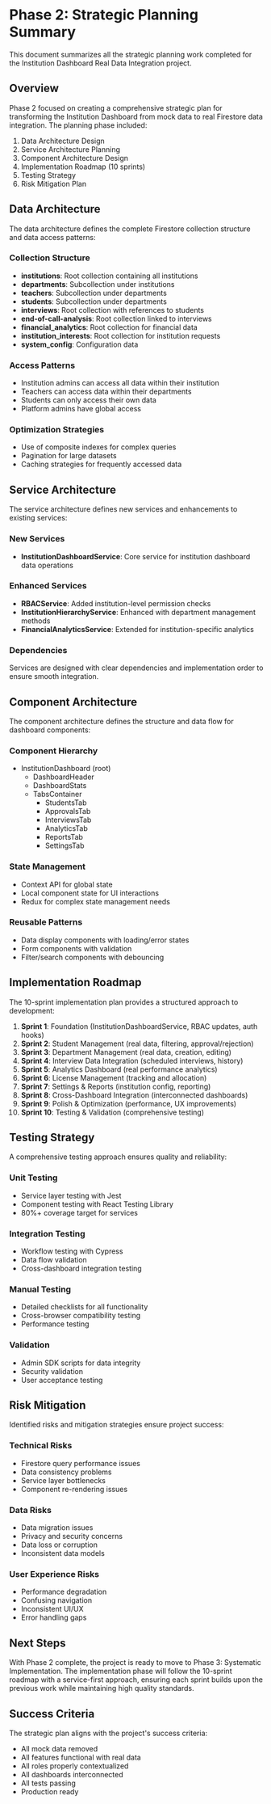 # Phase 2: Strategic Planning Summary

This document summarizes all the strategic planning work completed for the Institution Dashboard Real Data Integration project.

## Overview

Phase 2 focused on creating a comprehensive strategic plan for transforming the Institution Dashboard from mock data to real Firestore data integration. The planning phase included:

1. Data Architecture Design
2. Service Architecture Planning
3. Component Architecture Design
4. Implementation Roadmap (10 sprints)
5. Testing Strategy
6. Risk Mitigation Plan

## Data Architecture

The data architecture defines the complete Firestore collection structure and data access patterns:

### Collection Structure
- **institutions**: Root collection containing all institutions
- **departments**: Subcollection under institutions
- **teachers**: Subcollection under departments
- **students**: Subcollection under departments
- **interviews**: Root collection with references to students
- **end-of-call-analysis**: Root collection linked to interviews
- **financial_analytics**: Root collection for financial data
- **institution_interests**: Root collection for institution requests
- **system_config**: Configuration data

### Access Patterns
- Institution admins can access all data within their institution
- Teachers can access data within their departments
- Students can only access their own data
- Platform admins have global access

### Optimization Strategies
- Use of composite indexes for complex queries
- Pagination for large datasets
- Caching strategies for frequently accessed data

## Service Architecture

The service architecture defines new services and enhancements to existing services:

### New Services
- **InstitutionDashboardService**: Core service for institution dashboard data operations

### Enhanced Services
- **RBACService**: Added institution-level permission checks
- **InstitutionHierarchyService**: Enhanced with department management methods
- **FinancialAnalyticsService**: Extended for institution-specific analytics

### Dependencies
Services are designed with clear dependencies and implementation order to ensure smooth integration.

## Component Architecture

The component architecture defines the structure and data flow for dashboard components:

### Component Hierarchy
- InstitutionDashboard (root)
  - DashboardHeader
  - DashboardStats
  - TabsContainer
    - StudentsTab
    - ApprovalsTab
    - InterviewsTab
    - AnalyticsTab
    - ReportsTab
    - SettingsTab

### State Management
- Context API for global state
- Local component state for UI interactions
- Redux for complex state management needs

### Reusable Patterns
- Data display components with loading/error states
- Form components with validation
- Filter/search components with debouncing

## Implementation Roadmap

The 10-sprint implementation plan provides a structured approach to development:

1. **Sprint 1**: Foundation (InstitutionDashboardService, RBAC updates, auth hooks)
2. **Sprint 2**: Student Management (real data, filtering, approval/rejection)
3. **Sprint 3**: Department Management (real data, creation, editing)
4. **Sprint 4**: Interview Data Integration (scheduled interviews, history)
5. **Sprint 5**: Analytics Dashboard (real performance analytics)
6. **Sprint 6**: License Management (tracking and allocation)
7. **Sprint 7**: Settings & Reports (institution config, reporting)
8. **Sprint 8**: Cross-Dashboard Integration (interconnected dashboards)
9. **Sprint 9**: Polish & Optimization (performance, UX improvements)
10. **Sprint 10**: Testing & Validation (comprehensive testing)

## Testing Strategy

A comprehensive testing approach ensures quality and reliability:

### Unit Testing
- Service layer testing with Jest
- Component testing with React Testing Library
- 80%+ coverage target for services

### Integration Testing
- Workflow testing with Cypress
- Data flow validation
- Cross-dashboard integration testing

### Manual Testing
- Detailed checklists for all functionality
- Cross-browser compatibility testing
- Performance testing

### Validation
- Admin SDK scripts for data integrity
- Security validation
- User acceptance testing

## Risk Mitigation

Identified risks and mitigation strategies ensure project success:

### Technical Risks
- Firestore query performance issues
- Data consistency problems
- Service layer bottlenecks
- Component re-rendering issues

### Data Risks
- Data migration issues
- Privacy and security concerns
- Data loss or corruption
- Inconsistent data models

### User Experience Risks
- Performance degradation
- Confusing navigation
- Inconsistent UI/UX
- Error handling gaps

## Next Steps

With Phase 2 complete, the project is ready to move to Phase 3: Systematic Implementation. The implementation phase will follow the 10-sprint roadmap with a service-first approach, ensuring each sprint builds upon the previous work while maintaining high quality standards.

## Success Criteria

The strategic plan aligns with the project's success criteria:
- All mock data removed
- All features functional with real data
- All roles properly contextualized
- All dashboards interconnected
- All tests passing
- Production ready